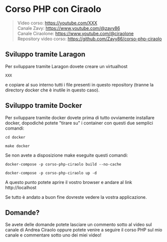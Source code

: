 # Corso PHP con Ciraolo
> Video corso: https://youtube.com/XXX  
> Canale Zavy: https://www.youtube.com/@zavy86  
> Canale Ciraolone: https://www.youtube.com/@ciraolone  
> Repository video corso: https://github.com/Zavy86/corso-php-ciraolo

## Sviluppo tramite Laragon
Per sviluppare tramite Laragon dovete creare un virtualhost

`XXX`

e copiare al suo interno tutti i file presenti in questo repository
(tranne la directory docker che è inutile in questo caso).

## Sviluppo tramite Docker
Per sviluppare tramite docker dovete prima di tutto ovviamente 
installare docker, dopodiché potete "tirare su" i container con
questi due semplici comandi:

`cd docker`

`make docker`

Se non avete a disposizione make eseguite questi comandi:

`docker-compose -p corso-php-ciraolo build --no-cache`

`docker-compose -p corso-php-ciraolo up -d`

A questo punto potete aprire il vostro browser e andare al link 
http://localhost

Se tutto è andato a buon fine dovreste vedere la vostra applicazione.

## Domande?
Se avete delle domande potete lasciare un commento sotto al video sul
canale di Andrea Ciraolo oppure potete venire a seguire il corso PHP
sul mio canale e commentare sotto uno dei miei video!
